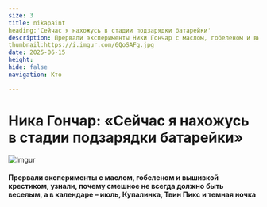 ```yaml
---
size: 3
title: nikapaint
heading:'Сейчас я нахожусь в стадии подзарядки батарейки'
description: Прервали эксперименты Ники Гончар с маслом, гобеленом и вышивкой крестиком. Узнали, почему смешное не всегда должно быть веселым, а в календаре – июль, Купалинка, Твин Пикс и темная ночка.
thumbnail:https://i.imgur.com/6QoSAFg.jpg 
date: 2025-06-15
height: 
hide: false
navigation: Кто

---
```

# Ника Гончар: «Сейчас я нахожусь в стадии подзарядки батарейки»

![Imgur](https://i.imgur.com/yUWeipJ.jpg)

#### Прервали эксперименты с маслом, гобеленом и вышивкой крестиком, узнали, почему смешное не всегда должно быть веселым, а в календаре – июль, Купалинка, Твин Пикс и темная ночка
